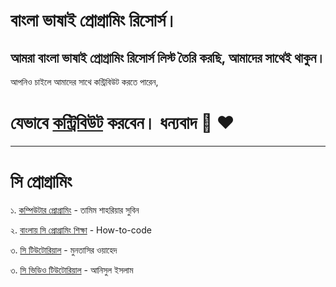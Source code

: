 # বাংলা ভাষাই প্রোগ্রামিং রিসোর্স।

## আমরা বাংলা ভাষাই প্রোগ্রামিং রিসোর্স লিস্ট তৈরি করছি, আমাদের সাথেই থাকুন।

আপনিও চাইলে আমাদের সাথে কন্ট্রিবিউট করতে পারেন,

# যেভাবে <a href="http://cpbook.subeen.com/">কন্ট্রিবিউট</a> করবেন। ধন্যবাদ 💙 ❤️

<hr>

# সি প্রোগ্রামিং

১. <a href="http://cpbook.subeen.com/">কম্পিউটার প্রোগ্রামিং</a> - তামিম শাহরিয়ার সুবিন

২. <a href="https://c.howtocode.dev/">বাংলায় সি প্রোগ্রামিং শিক্ষা</a> - How-to-code

৩. <a href="http://shoshikkha.com/archives/1394">সি টিউটোরিয়াল</a> - মুনতাসির ওয়াহেদ

৩. <a href="https://youtube.com/playlist?list=PLgH5QX0i9K3pCMBZcul1fta6UivHDbXvz">সি ভিডিও টিউটোরিয়াল</a> - আনিসুল ইসলাম
